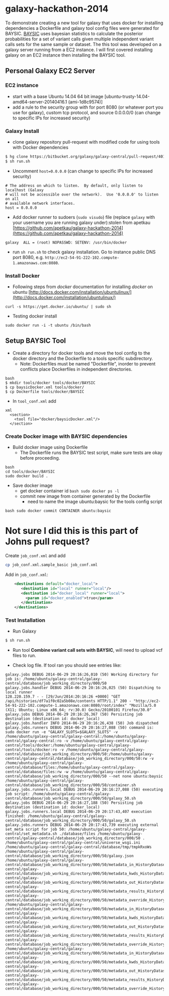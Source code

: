 galaxy-hackathon-2014
=====================

To demonstrate creating a new tool for galaxy that uses docker for installing dependencies a Dockerfile and galaxy tool config files were generated for BAYSIC.  [BAYSIC](http://www.biomedcentral.com/1471-2105/15/104) uses bayesian statistics to calculate the posterior probabilities for a set of variant calls given multiple independent variant calls sets for the same sample or dataset.  The this tool was developed on a galaxy server running from a EC2 instance. I will first covered installing galaxy on an EC2 instance then installing the BAYSIC tool.

## Personal Galaxy EC2 Server

### EC2 instance

* start with a base Ubuntu 14.04 64 bit image [ubuntu-trusty-14.04-amd64-server-20140416.1 (ami-1d8c9574)]   
* add a rule to the security group with for port 8080 (or whatever port you use for galaxy), custom tcp protocol, and source 0.0.0.0/0 (can change to specific IPs for increased security)

### Galaxy Install

* clone galaxy repository pull-request with modified code for using tools with Docker dependencies
```bash
$ hg clone https://bitbucket.org/galaxy/galaxy-central/pull-request/401/allow-tools-and-deployers-to-specify/diff
$ sh run.sh
```

* Uncomment `host=0.0.0.0` (can change to specific IPs for increased security)   

```
# The address on which to listen.  By default, only listen to localhost (Galaxy
# will not be accessible over the network).  Use '0.0.0.0' to listen on all
# available network interfaces.
host = 0.0.0.0
```

 
* Add docker runner to sudoers (`sudo visudo`) file (replace `galaxy` with your username you are running galaxy under):stolen from apetkau [https://github.com/apetkau/galaxy-hackathon-2014](https://github.com/apetkau/galaxy-hackathon-2014)

```
galaxy  ALL = (root) NOPASSWD: SETENV: /usr/bin/docker
```
* run `sh run.sh` to check galaxy installation.  Go to instance public DNS port 8080, e.g. `http://ec2-54-91-222-102.compute-1.amazonaws.com:8080`. 

### Install Docker
* Following steps from *docker* documentation for installing *docker* on ubuntu [http://docs.docker.com/installation/ubuntulinux/](http://docs.docker.com/installation/ubuntulinux/)

```curl -s https://get.docker.io/ubuntu/ | sudo sh```

* Testing docker install

```sudo docker run -i -t ubuntu /bin/bash```

## Setup BAYSIC Tool

* Create a directory for docker tools and move the tool config to the docker directory and the Dockerfile to a tools specific subdirectory. 
	* Note: Dockerfiles must be named "Dockerfile", inorder to prevent conflicts place Dockerfiles in independent directories.

```
bash
$ mkdir tools/docker tools/docker/BAYSIC
$ cp baysicDocker.xml tools/docker/
$ cp Dockerfile tools/docker/BAYSIC 
```

* In `tool_conf.xml` add 

```
xml
  <section>
    <tool file="docker/baysicDocker.xml"/>
  </section>
```
### Create Docker image with BAYSIC dependencies
* Build docker image using Dockerfile
	* The Dockerfile runs the BAYSIC test script, make sure tests are okay before proceeding. 

```
bash
cd tools/docker/BAYSIC
sudo docker build .
```

* Save docker image
	* get docker container id `bash sudo docker ps -l`
	* commit new image from container generated by the Dockerfile 
		* need to name the image ubuntu:baysic for the tools config script
		
```
bash sudo docker commit CONTAINER ubuntu:baysic
```
		



# Not sure I did this is this part of Johns pull request?
Create `job_conf.xml` and add

```bash
cp job_conf.xml.sample_basic job_conf.xml
```

Add in `job_conf.xml`:

```xml
    <destinations default="docker_local">
       <destination id="local" runner="local"/>
       <destination id="docker_local" runner="local">
         <param id="docker_enabled">true</param>
       </destination>
    </destinations>
```

### Test Installation 
* Run Galaxy

```bash
$ sh run.sh
```

* Run tool **Combine variant call sets with BAYSIC**, will need to upload vcf files to run.

* Check log file.  If tool ran you should see entries like:

```
galaxy.jobs DEBUG 2014-06-29 20:16:26,010 (50) Working directory for job is: /home/ubuntu/galaxy-central/galaxy-central/database/job_working_directory/000/50
galaxy.jobs.handler DEBUG 2014-06-29 20:16:26,025 (50) Dispatching to local runner
128.220.159.7 - - [29/Jun/2014:20:16:26 +0000] "GET /api/histories/df7a1f0c02a5b08e/contents HTTP/1.1" 200 - "http://ec2-54-91-222-102.compute-1.amazonaws.com:8080/root/index" "Mozilla/5.0 (X11; Ubuntu; Linux x86_64; rv:30.0) Gecko/20100101 Firefox/30.0"
galaxy.jobs DEBUG 2014-06-29 20:16:26,367 (50) Persisting job destination (destination id: docker_local)
galaxy.jobs.handler INFO 2014-06-29 20:16:26,438 (50) Job dispatched
galaxy.jobs.runners DEBUG 2014-06-29 20:16:27,088 (50) command is: sudo docker run -e "GALAXY_SLOTS=$GALAXY_SLOTS" -v /home/ubuntu/galaxy-central/galaxy-central:/home/ubuntu/galaxy-central/galaxy-central:ro -v /home/ubuntu/galaxy-central/galaxy-central/tools/docker:/home/ubuntu/galaxy-central/galaxy-central/tools/docker:ro -v /home/ubuntu/galaxy-central/galaxy-central/database/job_working_directory/000/50:/home/ubuntu/galaxy-central/galaxy-central/database/job_working_directory/000/50:rw -v /home/ubuntu/galaxy-central/galaxy-central/database/files:/home/ubuntu/galaxy-central/galaxy-central/database/files:rw -w /home/ubuntu/galaxy-central/galaxy-central/database/job_working_directory/000/50 --net none ubuntu:baysic /home/ubuntu/galaxy-central/galaxy-central/database/job_working_directory/000/50/container.sh
galaxy.jobs.runners.local DEBUG 2014-06-29 20:16:27,088 (50) executing job script: /home/ubuntu/galaxy-central/galaxy-central/database/job_working_directory/000/50/galaxy_50.sh
galaxy.jobs DEBUG 2014-06-29 20:16:27,188 (50) Persisting job destination (destination id: docker_local)
galaxy.jobs.runners.local DEBUG 2014-06-29 20:17:43,407 execution finished: /home/ubuntu/galaxy-central/galaxy-central/database/job_working_directory/000/50/galaxy_50.sh
galaxy.jobs.runners DEBUG 2014-06-29 20:17:43,739 executing external set_meta script for job 50: /home/ubuntu/galaxy-central/galaxy-central/set_metadata.sh ./database/files /home/ubuntu/galaxy-central/galaxy-central/database/job_working_directory/000/50 . /home/ubuntu/galaxy-central/galaxy-central/universe_wsgi.ini /home/ubuntu/galaxy-central/galaxy-central/database/tmp/tmpkRxoWs /home/ubuntu/galaxy-central/galaxy-central/database/job_working_directory/000/50/galaxy.json /home/ubuntu/galaxy-central/galaxy-central/database/job_working_directory/000/50/metadata_in_HistoryDatasetAssociation_52_slhdrI,/home/ubuntu/galaxy-central/galaxy-central/database/job_working_directory/000/50/metadata_kwds_HistoryDatasetAssociation_52_2KgeAN,/home/ubuntu/galaxy-central/galaxy-central/database/job_working_directory/000/50/metadata_out_HistoryDatasetAssociation_52_QU7JY5,/home/ubuntu/galaxy-central/galaxy-central/database/job_working_directory/000/50/metadata_results_HistoryDatasetAssociation_52_IGnf7T,,/home/ubuntu/galaxy-central/galaxy-central/database/job_working_directory/000/50/metadata_override_HistoryDatasetAssociation_52_ZMzQN0 /home/ubuntu/galaxy-central/galaxy-central/database/job_working_directory/000/50/metadata_in_HistoryDatasetAssociation_53_YMeewb,/home/ubuntu/galaxy-central/galaxy-central/database/job_working_directory/000/50/metadata_kwds_HistoryDatasetAssociation_53_Y7NwNb,/home/ubuntu/galaxy-central/galaxy-central/database/job_working_directory/000/50/metadata_out_HistoryDatasetAssociation_53_NkL9_q,/home/ubuntu/galaxy-central/galaxy-central/database/job_working_directory/000/50/metadata_results_HistoryDatasetAssociation_53_8ofrTE,,/home/ubuntu/galaxy-central/galaxy-central/database/job_working_directory/000/50/metadata_override_HistoryDatasetAssociation_53_T19q89 /home/ubuntu/galaxy-central/galaxy-central/database/job_working_directory/000/50/metadata_in_HistoryDatasetAssociation_54_nqhKWl,/home/ubuntu/galaxy-central/galaxy-central/database/job_working_directory/000/50/metadata_kwds_HistoryDatasetAssociation_54_rgd0Ee,/home/ubuntu/galaxy-central/galaxy-central/database/job_working_directory/000/50/metadata_out_HistoryDatasetAssociation_54_Pthxrz,/home/ubuntu/galaxy-central/galaxy-central/database/job_working_directory/000/50/metadata_results_HistoryDatasetAssociation_54_yJKBgy,,/home/ubuntu/galaxy-central/galaxy-central/database/job_working_directory/000/50/metadata_override_HistoryDatasetAssociation_54_MHRLrg
```


